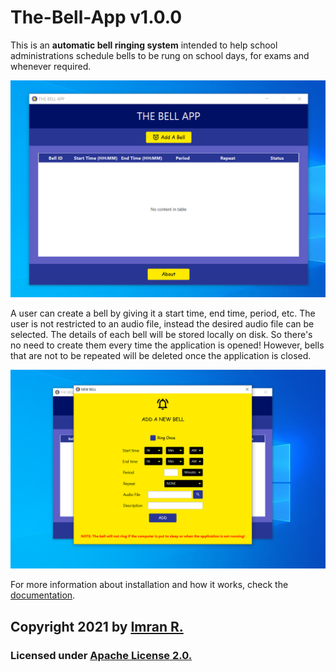 # The-Bell-App v1.0.0

This is an **automatic bell ringing system** intended to help school administrations schedule bells to be rung on school days, for exams and whenever required.

![](https://github.com/imran-2003/The-Bell-App/blob/version1.0.0/Screenshots/Screenshot%202021-12-22%20151316.png)


A user can create a bell by giving it a start time, end time, period, etc. The user is not restricted to an audio file, instead the desired audio file can be selected. The details of each bell will be stored locally on disk. So there's no need to create them every time the application is opened! However, bells that are not to be repeated will be deleted once the application is closed.

![](https://github.com/imran-2003/The-Bell-App/blob/version1.0.0/Screenshots/Screenshot%202021-12-22%20151617.png)



For more information about installation and how it works, check the [documentation](https://github.com/space-ninja-x/The-Bell-App/wiki).


## **Copyright 2021** by [Imran R.](https://github.com/imran-2003)

### Licensed under [Apache License 2.0.](https://github.com/imran-2003/The-Bell-App/blob/version1.0.0/LICENSE)
